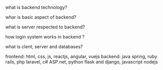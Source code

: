 what is backend technology?


whar is basic aspect of backend?


what is server respected to backend?


how login system works in backend ?



what is clent, server and databases?


frontend: html, css, js, reactjs, angular, vuejs
backend: java spring, ruby rails, php laravel, c# ASP.net, python flask and django, javascript nodejs 




